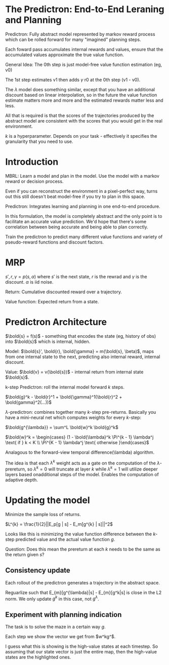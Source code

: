# The Predictron: End-to-End Leraning and Planning

Predictron: Fully abstract model represented by markov reward process which can be rolled forward
for many "imagined" planning steps.

Each foward pass accumulates internal rewards and values, ensure that the accumulated
values approximate the true value function.

General Idea: The 0th step is just model-free value function estimation (eg, v0)

The 1st step estimates v1 then adds $\gamma$ r0 at the 0th step (v1 - v0).

The $\lambda$ model does something similar, except that you have an additional
discount based on linear interpolation, so in the future the value
function estimate matters more and more and the estimated rewards matter less and less.

All that is required is that the scores of the trajectories produced by the abstract model are
consistent with the scores that you would get in the real environment.

$k$ is a hyperparameter. Depends on your task - effectively it specifies the granularity that you need to use.

# Introduction

MBRL: Learn a model and plan in the model. Use the model with a markov reward
or decision process.

Even if you can reconstruct the environment in a pixel-perfect way, turns out
this still doesn't beat model-free if you try to plan in this space.

Predictron: Integrates learning and planning in one end-to-end procedure.

In this formulation, the model is completely abstract and the only point is
to facilitate an accurate value prediction. We'd hope that there's some
correlation between being accurate and being able to plan correctly.

Train the predictron to predict many different value functions and variety
of pseudo-reward functions and discount factors.

# MRP

$s', r, \gamma = p(s, \alpha)$ where $s'$ is the next state, $r$ is the rewrad
and $\gamma$ is the discount. $\alpha$ is iid noise.

Return: Cumulative discounted reward over a trajectory.

Value function: Expected return from a state.

# Predictron Architecture

$\bold{s} = f(s)$ - something that encodes the state (eg, history of obs)
into $\bold{s}$ which is internal, hidden.

Model: $\bold{s}', \bold{r}, \bold{\gamma} = m(\bold{s}, \beta)$, maps
from one internal state to the next, predicting also internal reward,
internal discount.

Value: $\bold{v} = v(\bold{s})$ - internal return from internal state $\bold{s}$.

k-step Predictron: roll the internal model forward $k$ steps.

$\bold{g}^k - \bold{r}^1 + \bold{\gamma}^1(\bold{r}^2 + \bold{gamma}^2(...))$

$\lambda$-predictron: combines together many $k$-step pre-returns. Basically
you have a mini-neural net which computes weights for every $k$-step:

$\bold{g^{\lambda}} = \sum^L \bold{w}^k \bold{g}^k$

$\bold{w}^k = \begin{cases} (1 - \bold{\lambda}^k \Pi^{k - 1} \lambda^j \text{ if } k < K \\
\Pi^{K - 1} \lambda^j \text{ otherwise }\end{cases}$

Analagous to the forward-view temporal difference(\lambda) algorithm.

The idea is that each $\lambda^k$ weight acts as a gate on the computation
of the $\lambda$-prereturn, so $\lambda^k = 0$ will truncate at layer $k$
while $\lambda^k = 1$ will utilize deeper layers based onadditional steps of the model.
Enables the computation of adaptive depth.

# Updating the model

Minimize the sample loss of returns.

$L^{k} = \frac{1}{2}||E_p[g | s] - E_m[g^{k} | s]||^2$

Looks like this is minimizing the value function difference between the $k$-step predicted
value and the actual value function $g$.

Question: Does this mean the prereturn at each $k$ needs to be the same as the
return given $s$?

## Consistency update

Each rollout of the predictron generates a trajectory in the abstract space.

Reguarlize such that E_{m}[g^{\lambda}|s] - E_{m}[g^k|s] is close in the L2 norm.
We only update $g^{k}$ in this case, not $g^{\lambda}$.

## Experiment with planning indication

The task is to solve the maze in a certain way $g$.

Each step we show the vector we get from $w^kg^$.

I guess what this is showing is the high-value states at each timestep. So
assuming that our state vector is just the entire map, then the high-value
states are the highlighted ones.
